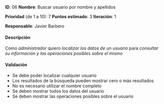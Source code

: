 **ID**: 06
**Nombre**: Buscar usuario por nombre y apellidos

**Prioridad** (de 1 a 10): 7
**Puntos estimado**: 3
**Iteración**: 1

**Responsable**: Javier Barbero

#### Descripción

Como *administrador* quiero *localizar los datos de un usuario* para *consultar su información y las operaciones posibles sobre el mismo*

#### Validación

* Se debe poder localizar cualquier usuario
* Los resultados de la búsqueda pueden mostrar cero o más resultados
* No es necesario utilizar el nombre completo
* Se deben mostrar todos los datos del usuario
* Se deben mostrar las operaciones posibles sobre el usuario
